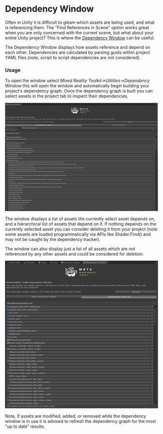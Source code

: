 
# Dependency Window

Often in Unity it is difficult to gleam which assets are being used, and what is referencing them. The "Find References in Scene" option works great when you are only concerned with the current scene, but what about your entire Unity project? This is where the [Dependency Window](https://github.com/Microsoft/MixedRealityToolkit-Unity/blob/mrtk_development/Assets/MixedRealityToolkit.Tools/DependencyWindow) can be useful.

The Dependency Window displays how assets reference and depend on each other. Dependencies are calculated by parsing guids within project YAML files (note, script to script dependencies are not considered).


### Usage

To open the window select *Mixed Reality Toolkit->Utilities->Dependency Window* this will open the window and automatically begin building your project's dependency graph. Once the dependency graph is built you can select assets in the project tab to inspect their dependencies.

![](../../Documentation/Images/DependencyWindow/MRTK_Dependency_Window.png)

The window displays a list of assets the currently select asset depends on, and a hierarchical list of assets that depend on it. If nothing depends on the currently selected asset you can consider deleting it from your project (note some assets are loaded programmatically via APIs like Shader.Find() and may not be caught by the dependency tracker).

The window can also display just a list of all assets which are not referenced by any other assets and could be considered for deletion:

![](../../Documentation/Images/DependencyWindow/MRTK_Dependency_Window_Unreferenced.png)

Note, if assets are modified, added, or removed while the dependency window is in use it is advised to refresh the dependency graph for the most "up to date" results.
